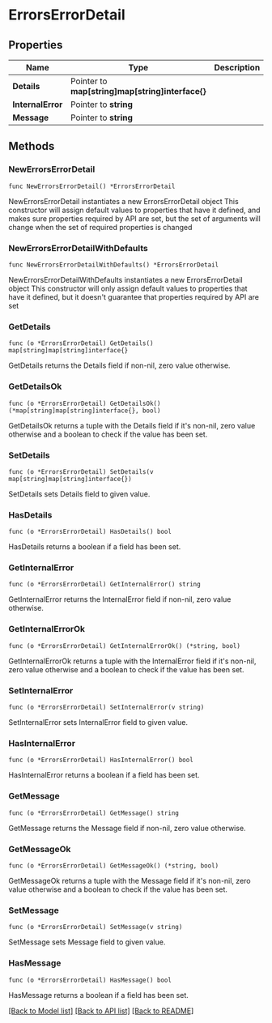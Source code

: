 # ErrorsErrorDetail

## Properties

Name | Type | Description | Notes
------------ | ------------- | ------------- | -------------
**Details** | Pointer to **map[string]map[string]interface{}** |  | [optional] 
**InternalError** | Pointer to **string** |  | [optional] 
**Message** | Pointer to **string** |  | [optional] 

## Methods

### NewErrorsErrorDetail

`func NewErrorsErrorDetail() *ErrorsErrorDetail`

NewErrorsErrorDetail instantiates a new ErrorsErrorDetail object
This constructor will assign default values to properties that have it defined,
and makes sure properties required by API are set, but the set of arguments
will change when the set of required properties is changed

### NewErrorsErrorDetailWithDefaults

`func NewErrorsErrorDetailWithDefaults() *ErrorsErrorDetail`

NewErrorsErrorDetailWithDefaults instantiates a new ErrorsErrorDetail object
This constructor will only assign default values to properties that have it defined,
but it doesn't guarantee that properties required by API are set

### GetDetails

`func (o *ErrorsErrorDetail) GetDetails() map[string]map[string]interface{}`

GetDetails returns the Details field if non-nil, zero value otherwise.

### GetDetailsOk

`func (o *ErrorsErrorDetail) GetDetailsOk() (*map[string]map[string]interface{}, bool)`

GetDetailsOk returns a tuple with the Details field if it's non-nil, zero value otherwise
and a boolean to check if the value has been set.

### SetDetails

`func (o *ErrorsErrorDetail) SetDetails(v map[string]map[string]interface{})`

SetDetails sets Details field to given value.

### HasDetails

`func (o *ErrorsErrorDetail) HasDetails() bool`

HasDetails returns a boolean if a field has been set.

### GetInternalError

`func (o *ErrorsErrorDetail) GetInternalError() string`

GetInternalError returns the InternalError field if non-nil, zero value otherwise.

### GetInternalErrorOk

`func (o *ErrorsErrorDetail) GetInternalErrorOk() (*string, bool)`

GetInternalErrorOk returns a tuple with the InternalError field if it's non-nil, zero value otherwise
and a boolean to check if the value has been set.

### SetInternalError

`func (o *ErrorsErrorDetail) SetInternalError(v string)`

SetInternalError sets InternalError field to given value.

### HasInternalError

`func (o *ErrorsErrorDetail) HasInternalError() bool`

HasInternalError returns a boolean if a field has been set.

### GetMessage

`func (o *ErrorsErrorDetail) GetMessage() string`

GetMessage returns the Message field if non-nil, zero value otherwise.

### GetMessageOk

`func (o *ErrorsErrorDetail) GetMessageOk() (*string, bool)`

GetMessageOk returns a tuple with the Message field if it's non-nil, zero value otherwise
and a boolean to check if the value has been set.

### SetMessage

`func (o *ErrorsErrorDetail) SetMessage(v string)`

SetMessage sets Message field to given value.

### HasMessage

`func (o *ErrorsErrorDetail) HasMessage() bool`

HasMessage returns a boolean if a field has been set.


[[Back to Model list]](../README.md#documentation-for-models) [[Back to API list]](../README.md#documentation-for-api-endpoints) [[Back to README]](../README.md)


